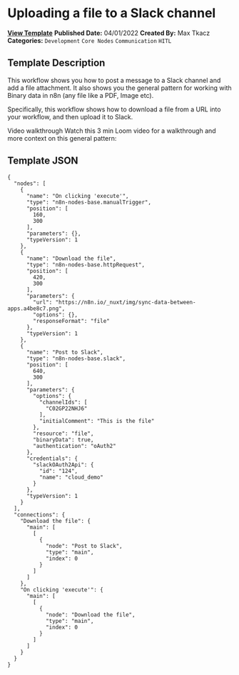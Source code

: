 # Uploading a file to a Slack channel

**[View Template](https://n8n.io/workflows/1570-/)**  **Published Date:** 04/01/2022  **Created By:** Max Tkacz  **Categories:** `Development` `Core Nodes` `Communication` `HITL`  

## Template Description

This workflow shows you how to post a message to a Slack channel and add a file attachment. It also shows you the general pattern for working with Binary data in n8n (any file like a PDF, Image etc).


Specifically, this workflow shows how to download a file from a URL into your workflow, and then upload it to Slack.

Video walkthrough
Watch this 3 min Loom video for a walkthrough and more context on this general pattern:




## Template JSON

```
{
  "nodes": [
    {
      "name": "On clicking 'execute'",
      "type": "n8n-nodes-base.manualTrigger",
      "position": [
        160,
        300
      ],
      "parameters": {},
      "typeVersion": 1
    },
    {
      "name": "Download the file",
      "type": "n8n-nodes-base.httpRequest",
      "position": [
        420,
        300
      ],
      "parameters": {
        "url": "https://n8n.io/_nuxt/img/sync-data-between-apps.a4be8c7.png",
        "options": {},
        "responseFormat": "file"
      },
      "typeVersion": 1
    },
    {
      "name": "Post to Slack",
      "type": "n8n-nodes-base.slack",
      "position": [
        640,
        300
      ],
      "parameters": {
        "options": {
          "channelIds": [
            "C02GP22NHJ6"
          ],
          "initialComment": "This is the file"
        },
        "resource": "file",
        "binaryData": true,
        "authentication": "oAuth2"
      },
      "credentials": {
        "slackOAuth2Api": {
          "id": "124",
          "name": "cloud_demo"
        }
      },
      "typeVersion": 1
    }
  ],
  "connections": {
    "Download the file": {
      "main": [
        [
          {
            "node": "Post to Slack",
            "type": "main",
            "index": 0
          }
        ]
      ]
    },
    "On clicking 'execute'": {
      "main": [
        [
          {
            "node": "Download the file",
            "type": "main",
            "index": 0
          }
        ]
      ]
    }
  }
}
```

